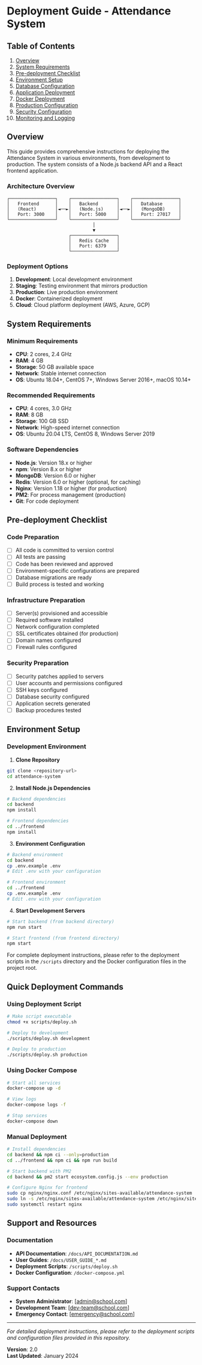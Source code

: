 # Deployment Guide - Attendance System

## Table of Contents
1. [Overview](#overview)
2. [System Requirements](#system-requirements)
3. [Pre-deployment Checklist](#pre-deployment-checklist)
4. [Environment Setup](#environment-setup)
5. [Database Configuration](#database-configuration)
6. [Application Deployment](#application-deployment)
7. [Docker Deployment](#docker-deployment)
8. [Production Configuration](#production-configuration)
9. [Security Configuration](#security-configuration)
10. [Monitoring and Logging](#monitoring-and-logging)

## Overview

This guide provides comprehensive instructions for deploying the Attendance System in various environments, from development to production. The system consists of a Node.js backend API and a React frontend application.

### Architecture Overview
```
┌─────────────────┐    ┌─────────────────┐    ┌─────────────────┐
│   Frontend      │    │   Backend       │    │   Database      │
│   (React)       │◄──►│   (Node.js)     │◄──►│   (MongoDB)     │
│   Port: 3000    │    │   Port: 5000    │    │   Port: 27017   │
└─────────────────┘    └─────────────────┘    └─────────────────┘
                                │
                                ▼
                       ┌─────────────────┐
                       │   Redis Cache   │
                       │   Port: 6379    │
                       └─────────────────┘
```

### Deployment Options
1. **Development**: Local development environment
2. **Staging**: Testing environment that mirrors production
3. **Production**: Live production environment
4. **Docker**: Containerized deployment
5. **Cloud**: Cloud platform deployment (AWS, Azure, GCP)

## System Requirements

### Minimum Requirements
- **CPU**: 2 cores, 2.4 GHz
- **RAM**: 4 GB
- **Storage**: 50 GB available space
- **Network**: Stable internet connection
- **OS**: Ubuntu 18.04+, CentOS 7+, Windows Server 2016+, macOS 10.14+

### Recommended Requirements
- **CPU**: 4 cores, 3.0 GHz
- **RAM**: 8 GB
- **Storage**: 100 GB SSD
- **Network**: High-speed internet connection
- **OS**: Ubuntu 20.04 LTS, CentOS 8, Windows Server 2019

### Software Dependencies
- **Node.js**: Version 18.x or higher
- **npm**: Version 8.x or higher
- **MongoDB**: Version 6.0 or higher
- **Redis**: Version 6.0 or higher (optional, for caching)
- **Nginx**: Version 1.18 or higher (for production)
- **PM2**: For process management (production)
- **Git**: For code deployment

## Pre-deployment Checklist

### Code Preparation
- [ ] All code is committed to version control
- [ ] All tests are passing
- [ ] Code has been reviewed and approved
- [ ] Environment-specific configurations are prepared
- [ ] Database migrations are ready
- [ ] Build process is tested and working

### Infrastructure Preparation
- [ ] Server(s) provisioned and accessible
- [ ] Required software installed
- [ ] Network configuration completed
- [ ] SSL certificates obtained (for production)
- [ ] Domain names configured
- [ ] Firewall rules configured

### Security Preparation
- [ ] Security patches applied to servers
- [ ] User accounts and permissions configured
- [ ] SSH keys configured
- [ ] Database security configured
- [ ] Application secrets generated
- [ ] Backup procedures tested

## Environment Setup

### Development Environment

1. **Clone Repository**
```bash
git clone <repository-url>
cd attendance-system
```

2. **Install Node.js Dependencies**
```bash
# Backend dependencies
cd backend
npm install

# Frontend dependencies
cd ../frontend
npm install
```

3. **Environment Configuration**
```bash
# Backend environment
cd backend
cp .env.example .env
# Edit .env with your configuration

# Frontend environment
cd ../frontend
cp .env.example .env
# Edit .env with your configuration
```

4. **Start Development Servers**
```bash
# Start backend (from backend directory)
npm run start

# Start frontend (from frontend directory)
npm start
```

For complete deployment instructions, please refer to the deployment scripts in the `/scripts` directory and the Docker configuration files in the project root.

## Quick Deployment Commands

### Using Deployment Script
```bash
# Make script executable
chmod +x scripts/deploy.sh

# Deploy to development
./scripts/deploy.sh development

# Deploy to production
./scripts/deploy.sh production
```

### Using Docker Compose
```bash
# Start all services
docker-compose up -d

# View logs
docker-compose logs -f

# Stop services
docker-compose down
```

### Manual Deployment
```bash
# Install dependencies
cd backend && npm ci --only=production
cd ../frontend && npm ci && npm run build

# Start backend with PM2
cd backend && pm2 start ecosystem.config.js --env production

# Configure Nginx for frontend
sudo cp nginx/nginx.conf /etc/nginx/sites-available/attendance-system
sudo ln -s /etc/nginx/sites-available/attendance-system /etc/nginx/sites-enabled/
sudo systemctl restart nginx
```

## Support and Resources

### Documentation
- **API Documentation**: `/docs/API_DOCUMENTATION.md`
- **User Guides**: `/docs/USER_GUIDE_*.md`
- **Deployment Scripts**: `/scripts/deploy.sh`
- **Docker Configuration**: `/docker-compose.yml`

### Support Contacts
- **System Administrator**: [admin@school.com]
- **Development Team**: [dev-team@school.com]
- **Emergency Contact**: [emergency@school.com]

---

*For detailed deployment instructions, please refer to the deployment scripts and configuration files provided in this repository.*

**Version**: 2.0  
**Last Updated**: January 2024